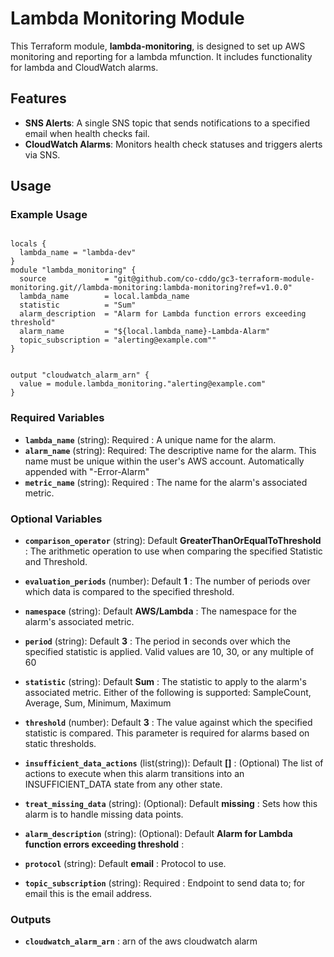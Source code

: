 # Lambda Monitoring Module

This Terraform module, **lambda-monitoring**, is designed to set up AWS monitoring and reporting for a lambda mfunction. It includes functionality for lambda and CloudWatch alarms. 

## Features

- **SNS Alerts**: A single SNS topic that sends notifications to a specified email when health checks fail.
- **CloudWatch Alarms**: Monitors health check statuses and triggers alerts via SNS.

## Usage

### Example Usage

```hcl

locals {
  lambda_name = "lambda-dev"
}
module "lambda_monitoring" {
  source             = "git@github.com/co-cddo/gc3-terraform-module-monitoring.git//lambda-monitoring:lambda-monitoring?ref=v1.0.0"
  lambda_name        = local.lambda_name
  statistic          = "Sum"
  alarm_description  = "Alarm for Lambda function errors exceeding threshold"
  alarm_name         = "${local.lambda_name}-Lambda-Alarm"
  topic_subscription = "alerting@example.com""
}


output "cloudwatch_alarm_arn" {
  value = module.lambda_monitoring."alerting@example.com"
}

```

### Required Variables

- **`lambda_name`** (string): Required : A unique name for the alarm.
- **`alarm_name`** (string): Required: The descriptive name for the alarm. This name must be unique within the user's AWS account. Automatically appended with "-Error-Alarm"
- **`metric_name`** (string): Required : The name for the alarm's associated metric.

### Optional Variables

- **`comparison_operator`** (string): Default **GreaterThanOrEqualToThreshold** : The arithmetic operation to use when comparing the specified Statistic and Threshold.
- **`evaluation_periods`** (number): Default **1** : The number of periods over which data is compared to the specified threshold. 
- **`namespace`** (string): Default **AWS/Lambda** : The namespace for the alarm's associated metric.
- **`period`** (string): Default **3** : The period in seconds over which the specified statistic is applied. Valid values are 10, 30, or any multiple of 60
- **`statistic`** (string): Default **Sum** : The statistic to apply to the alarm's associated metric. Either of the following is supported: SampleCount, Average, Sum, Minimum, Maximum
- **`threshold`** (number): Default **3** : The value against which the specified statistic is compared. This parameter is required for alarms based on static thresholds.
- **`insufficient_data_actions`** (list(string)): Default **[]** : (Optional) The list of actions to execute when this alarm transitions into an INSUFFICIENT_DATA state from any other state.
- **`treat_missing_data`** (string): (Optional): Default **missing** : Sets how this alarm is to handle missing data points.
- **`alarm_description`** (string): (Optional): Default **Alarm for Lambda function errors exceeding threshold** : 

- **`protocol`** (string): Default **email** : Protocol to use.
- **`topic_subscription`** (string): Required : Endpoint to send data to; for email this is the email address.

### Outputs

- **`cloudwatch_alarm_arn`** : arn of the aws cloudwatch alarm 
